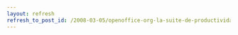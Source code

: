 ```yaml
---
layout: refresh
refresh_to_post_id: /2008-03-05/openoffice-org-la-suite-de-productividad-ofimtica-de-telefnica.html
---
```

